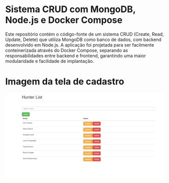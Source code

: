 # Sistema CRUD com MongoDB, Node.js e Docker Compose


Este repositório contém o código-fonte de um sistema CRUD (Create, Read, Update, Delete) que utiliza MongoDB como banco de dados, com backend desenvolvido em Node.js.
A aplicação foi projetada para ser facilmente conteinerizada através do Docker Compose, separando as responsabilidades entre backend e frontend, garantindo uma maior modularidade e facilidade de implantação.


# Imagem da tela de cadastro


 
![imagem hxh - cadastro lista](./img/tela-cadastro.png)
